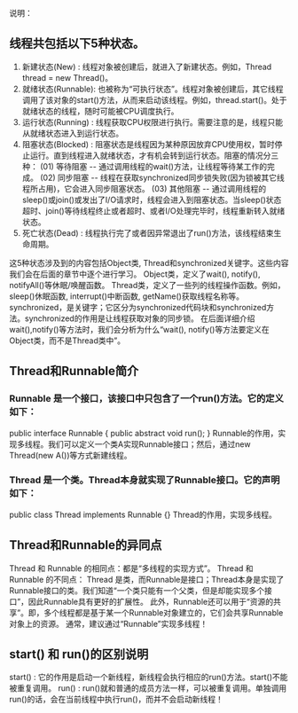 说明：
## 线程共包括以下5种状态。
1. 新建状态(New)         : 线程对象被创建后，就进入了新建状态。例如，Thread thread = new Thread()。
2. 就绪状态(Runnable): 也被称为“可执行状态”。线程对象被创建后，其它线程调用了该对象的start()方法，从而来启动该线程。例如，thread.start()。处于就绪状态的线程，随时可能被CPU调度执行。
3. 运行状态(Running) : 线程获取CPU权限进行执行。需要注意的是，线程只能从就绪状态进入到运行状态。
4. 阻塞状态(Blocked)  : 阻塞状态是线程因为某种原因放弃CPU使用权，暂时停止运行。直到线程进入就绪状态，才有机会转到运行状态。阻塞的情况分三种：
    (01) 等待阻塞 -- 通过调用线程的wait()方法，让线程等待某工作的完成。
    (02) 同步阻塞 -- 线程在获取synchronized同步锁失败(因为锁被其它线程所占用)，它会进入同步阻塞状态。
    (03) 其他阻塞 -- 通过调用线程的sleep()或join()或发出了I/O请求时，线程会进入到阻塞状态。当sleep()状态超时、join()等待线程终止或者超时、或者I/O处理完毕时，线程重新转入就绪状态。
5. 死亡状态(Dead)    : 线程执行完了或者因异常退出了run()方法，该线程结束生命周期。

这5种状态涉及到的内容包括Object类, Thread和synchronized关键字。这些内容我们会在后面的章节中逐个进行学习。
Object类，定义了wait(), notify(), notifyAll()等休眠/唤醒函数。
Thread类，定义了一些列的线程操作函数。例如，sleep()休眠函数, interrupt()中断函数, getName()获取线程名称等。
synchronized，是关键字；它区分为synchronized代码块和synchronized方法。synchronized的作用是让线程获取对象的同步锁。
在后面详细介绍wait(),notify()等方法时，我们会分析为什么“wait(), notify()等方法要定义在Object类，而不是Thread类中”。

## Thread和Runnable简介
### Runnable 是一个接口，该接口中只包含了一个run()方法。它的定义如下：

public interface Runnable {
    public abstract void run();
}
Runnable的作用，实现多线程。我们可以定义一个类A实现Runnable接口；然后，通过new Thread(new A())等方式新建线程。

### Thread 是一个类。Thread本身就实现了Runnable接口。它的声明如下：

public class Thread implements Runnable {}
Thread的作用，实现多线程。

## Thread和Runnable的异同点
Thread 和 Runnable 的相同点：都是“多线程的实现方式”。
Thread 和 Runnable 的不同点：
Thread 是类，而Runnable是接口；Thread本身是实现了Runnable接口的类。我们知道“一个类只能有一个父类，但是却能实现多个接口”，因此Runnable具有更好的扩展性。
此外，Runnable还可以用于“资源的共享”。即，多个线程都是基于某一个Runnable对象建立的，它们会共享Runnable对象上的资源。
通常，建议通过“Runnable”实现多线程！

## start() 和 run()的区别说明
start() : 它的作用是启动一个新线程，新线程会执行相应的run()方法。start()不能被重复调用。
run()   : run()就和普通的成员方法一样，可以被重复调用。单独调用run()的话，会在当前线程中执行run()，而并不会启动新线程！
